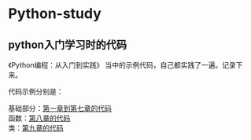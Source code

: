 # Python-study
## python入门学习时的代码

《Python编程：从入门到实践》 当中的示例代码，自己都实践了一遍。记录下来。  

代码示例分别是：  

基础部分：[第一章到第七章的代码](https://github.com/Sherry-co/PythonCode/tree/master/chapter1-chapter7)  
函数：[第八章的代码](https://github.com/Sherry-co/PythonCode/tree/master/chapter8)  
类：[第九章的代码](https://github.com/Sherry-co/PythonCode/tree/master/chapter9)